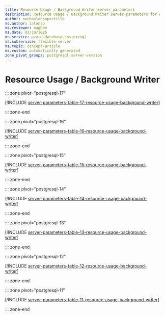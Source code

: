 ```yaml
---
title: Resource Usage / Background Writer server parameters
description: Resource Usage / Background Writer server parameters for Azure Database for PostgreSQL - Flexible Server.
author: nachoalonsoportillo
ms.author: ialonso
ms.reviewer: maghan
ms.date: 03/10/2025
ms.service: azure-database-postgresql
ms.subservice: flexible-server
ms.topic: concept-article
ms.custom: automatically generated
zone_pivot_groups: postgresql-server-version
---
```

# Resource Usage / Background Writer


::: zone pivot="postgresql-17"

[!INCLUDE [server-parameters-table-17-resource-usage-background-writer](./includes/server-parameters-table-17-resource-usage-background-writer.md)]

::: zone-end


::: zone pivot="postgresql-16"

[!INCLUDE [server-parameters-table-16-resource-usage-background-writer](./includes/server-parameters-table-16-resource-usage-background-writer.md)]

::: zone-end


::: zone pivot="postgresql-15"

[!INCLUDE [server-parameters-table-15-resource-usage-background-writer](./includes/server-parameters-table-15-resource-usage-background-writer.md)]

::: zone-end


::: zone pivot="postgresql-14"

[!INCLUDE [server-parameters-table-14-resource-usage-background-writer](./includes/server-parameters-table-14-resource-usage-background-writer.md)]

::: zone-end


::: zone pivot="postgresql-13"

[!INCLUDE [server-parameters-table-13-resource-usage-background-writer](./includes/server-parameters-table-13-resource-usage-background-writer.md)]

::: zone-end


::: zone pivot="postgresql-12"

[!INCLUDE [server-parameters-table-12-resource-usage-background-writer](./includes/server-parameters-table-12-resource-usage-background-writer.md)]

::: zone-end


::: zone pivot="postgresql-11"

[!INCLUDE [server-parameters-table-11-resource-usage-background-writer](./includes/server-parameters-table-11-resource-usage-background-writer.md)]

::: zone-end


